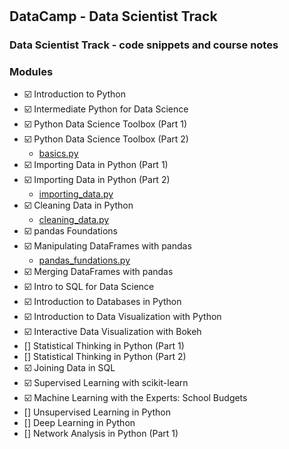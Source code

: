 #  

## DataCamp - Data Scientist Track

### Data Scientist Track - code snippets and course notes

### Modules

- :ballot_box_with_check: Introduction to Python
- :ballot_box_with_check: Intermediate Python for Data Science
- :ballot_box_with_check: Python Data Science Toolbox (Part 1)
- :ballot_box_with_check: Python Data Science Toolbox (Part 2)
    - [basics.py](basics.py)
- :ballot_box_with_check: Importing Data in Python (Part 1)
- :ballot_box_with_check: Importing Data in Python (Part 2)
    - [importing_data.py](importing_data.py)
- :ballot_box_with_check: Cleaning Data in Python
    - [cleaning_data.py](cleaning_data.py)
- :ballot_box_with_check: pandas Foundations
- :ballot_box_with_check: Manipulating DataFrames with pandas
    - [pandas_fundations.py](pandas_fundations.py)
- :ballot_box_with_check: Merging DataFrames with pandas
- :ballot_box_with_check: Intro to SQL for Data Science
- :ballot_box_with_check: Introduction to Databases in Python
- :ballot_box_with_check: Introduction to Data Visualization with Python
- :ballot_box_with_check: Interactive Data Visualization with Bokeh
- [] Statistical Thinking in Python (Part 1)
- [] Statistical Thinking in Python (Part 2)
- :ballot_box_with_check: Joining Data in SQL
- :ballot_box_with_check: Supervised Learning with scikit-learn
- :ballot_box_with_check: Machine Learning with the Experts: School Budgets
- [] Unsupervised Learning in Python
- [] Deep Learning in Python
- [] Network Analysis in Python (Part 1)